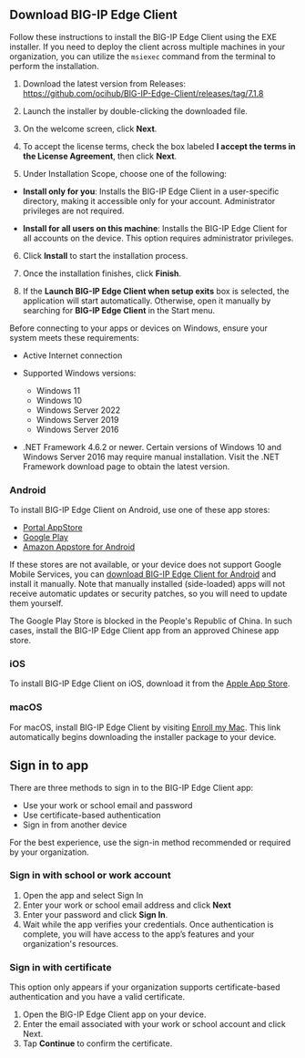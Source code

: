 ## Download BIG-IP Edge Client

Follow these instructions to install the BIG-IP Edge Client using the EXE installer. If you need to deploy the client across multiple machines in your organization, you can utilize the `msiexec` command from the terminal to perform the installation.

1. Download the latest version from Releases:       
https://github.com/ocihub/BIG-IP-Edge-Client/releases/tag/7.1.8

2. Launch the installer by double-clicking the downloaded file.

3. On the welcome screen, click **Next**.

4. To accept the license terms, check the box labeled **I accept the terms in the License Agreement**, then click **Next**.

5. Under Installation Scope, choose one of the following:

* **Install only for you**: Installs the BIG-IP Edge Client in a user-specific directory, making it accessible only for your account. Administrator privileges are not required.

* **Install for all users on this machine**: Installs the BIG-IP Edge Client for all accounts on the device. This option requires administrator privileges.

6. Click **Install** to start the installation process.

7. Once the installation finishes, click **Finish**.

8. If the **Launch BIG-IP Edge Client when setup exits** box is selected, the application will start automatically. Otherwise, open it manually by searching for **BIG-IP Edge Client** in the Start menu.

Before connecting to your apps or devices on Windows, ensure your system meets these requirements:

* Active Internet connection
* Supported Windows versions:

  * Windows 11
  * Windows 10
  * Windows Server 2022
  * Windows Server 2019
  * Windows Server 2016
* .NET Framework 4.6.2 or newer. Certain versions of Windows 10 and Windows Server 2016 may require manual installation. Visit the .NET Framework download page to obtain the latest version.

### Android

To install BIG-IP Edge Client on Android, use one of these app stores:

* [Portal AppStore](*)
* [Google Play](*)
* [Amazon Appstore for Android](*)

If these stores are not available, or your device does not support Google Mobile Services, you can [download BIG-IP Edge Client for Android](*) and install it manually. Note that manually installed (side-loaded) apps will not receive automatic updates or security patches, so you will need to update them yourself.

The Google Play Store is blocked in the People's Republic of China. In such cases, install the BIG-IP Edge Client app from an approved Chinese app store.

### iOS

To install BIG-IP Edge Client on iOS, download it from the [Apple App Store](*).

### macOS

For macOS, install BIG-IP Edge Client by visiting [Enroll my Mac](*). This link automatically begins downloading the installer package to your device.

## Sign in to app

There are three methods to sign in to the BIG-IP Edge Client app:

* Use your work or school email and password
* Use certificate-based authentication
* Sign in from another device

For the best experience, use the sign-in method recommended or required by your organization.

### Sign in with school or work account

1. Open the app and select Sign In
2. Enter your work or school email address and click **Next**
3. Enter your password and click **Sign In**.
4. Wait while the app verifies your credentials. Once authentication is complete, you will have access to the app’s features and your organization's resources.

### Sign in with certificate

This option only appears if your organization supports certificate-based authentication and you have a valid certificate.

1. Open the BIG-IP Edge Client app on your device.
2. Enter the email associated with your work or school account and click Next.
3. Tap **Continue** to confirm the certificate.

